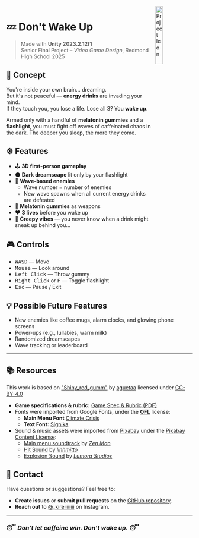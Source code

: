 <img src="https://github.com/matysta/dont-wake-up/blob/main/Assets/Textures/icon.png?raw=true" align="right" width="20%"  alt="Project Icon"/>


# 💤 **Don't Wake Up**

> Made with **Unity 2023.2.12f1**  
> Senior Final Project – *Video Game Design*, Redmond High School 2025

## 🧠 Concept

You're inside your own brain... dreaming.  
But it's not peaceful — **energy drinks** are invading your mind.  
If they touch you, you lose a life. Lose all 3? You **wake up**.

Armed only with a handful of **melatonin gummies** and a **flashlight**, you must fight off waves of caffeinated chaos in the dark. The deeper you sleep, the more they come.

## ⚙️ Features

- 🕹️ **3D first-person gameplay**
- 🌑 **Dark dreamscape** lit only by your flashlight
- 🥤 **Wave-based enemies**
    - Wave number = number of enemies
    - New wave spawns when all current energy drinks are defeated
- 🐻 **Melatonin gummies** as weapons
- ❤️ **3 lives** before you wake up
- 👻 **Creepy vibes** — you never know when a drink might sneak up behind you...

## 🎮 Controls

<ul>
  <li><kbd>W</kbd><kbd>A</kbd><kbd>S</kbd><kbd>D</kbd> — Move</li>
  <li><kbd>Mouse</kbd> — Look around</li>
  <li><kbd>Left Click</kbd> — Throw gummy</li>
  <li><kbd>Right Click</kbd> or <kbd>F</kbd> — Toggle flashlight</li>
  <li><kbd>Esc</kbd> — Pause / Exit</li>
</ul>

## 💡 Possible Future Features

- New enemies like coffee mugs, alarm clocks, and glowing phone screens
- Power-ups (e.g., lullabies, warm milk)
- Randomized dreamscapes
- Wave tracking or leaderboard

---

## 📚 Resources

This work is based on ["Shiny_red_gumm"](https://sketchfab.com/3d-models/shiny-red-gumm-ca310c10338549df92c6cf23ba86c104) by [aguetaa](https://sketchfab.com/ArielGv) licensed under [CC-BY-4.0](http://creativecommons.org/licenses/by/4.0/)
-   **Game specifications & rubric:** [Game Spec & Rubric (PDF)](./public/game-spec-and-rubric.pdf)
-   Fonts were imported from Google Fonts, under the [**OFL**](https://openfontlicense.org/) license:
    -   **Main Menu Font** [Climate Crisis](https://fonts.google.com/specimen/Climate+Crisis?preview.text=DON'T%20WAKE%20UP&preview.size=148)
    -   **Text Font:** [Signika](https://fonts.google.com/specimen/Signika?categoryFilters=Sans+Serif:/Sans/Humanist)
-   Sound & music assets were imported from [Pixabay](https://pixabay.com/sound-effects/) under the [Pixabay Content License](https://pixabay.com/service/license-summary/):
    - [Main menu soundtrack](https://pixabay.com/music/techno-trance-melodic-techno-03-extended-version-moogify-9867/) by [_Zen Man_](https://pixabay.com/users/zen_man-4257870/)
    - [Hit Sound](https://pixabay.com/sound-effects/bubblepop-254773/) by [_linhmitto_](https://pixabay.com/users/linhmitto-46708238/)
    - [Explosion Sound](https://pixabay.com/sound-effects/pixel-explosion-319166/) by [_Lumora Studios_](https://pixabay.com/users/lumora_studios-39090352/)

## 💬 Contact

Have questions or suggestions? Feel free to:

-   **Create issues** or **submit pull requests** on the [GitHub repository](https://github.com/matysta/dont-wake-up).
-   **Reach out** to [@\_kireiiiiiiii](https://www.instagram.com/_kireiiiiiiii) on Instagram.

---

### 😴 _Don’t let caffeine win. Don’t wake up._ 😴